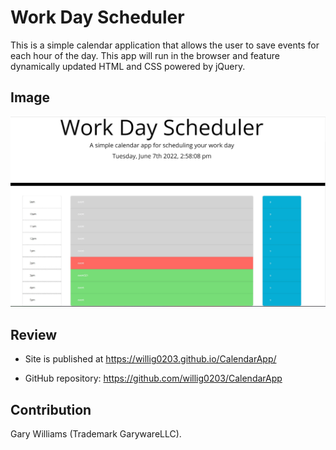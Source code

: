 # Work Day Scheduler

This is a simple calendar application that allows the user to save events for each hour of the day. This app will run in the browser and feature dynamically updated HTML and CSS powered by jQuery.

## Image

![Screenshot of main application](./Assets/images/Screenshot.jpg)


## Review

* Site is published at https://willig0203.github.io/CalendarApp/

* GitHub repository: https://github.com/willig0203/CalendarApp


## Contribution

Gary Williams (Trademark GarywareLLC).
